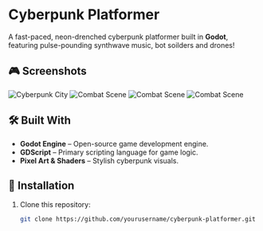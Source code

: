 # Cyberpunk Platformer

A fast-paced, neon-drenched cyberpunk platformer built in **Godot**, featuring pulse-pounding synthwave music, bot soilders and drones!

## 🎮 Screenshots

![Cyberpunk City](Assets/CS1.png)
![Combat Scene](Assets/CS2.png)
![Combat Scene](Assets/CS3.png)
![Combat Scene](Assets/CS4.png)

## 🛠 Built With

- **Godot Engine** – Open-source game development engine.
- **GDScript** – Primary scripting language for game logic.
- **Pixel Art & Shaders** – Stylish cyberpunk visuals.

## 🔧 Installation

1. Clone this repository:
   ```bash
   git clone https://github.com/yourusername/cyberpunk-platformer.git
